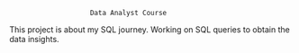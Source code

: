 
                        Data Analyst Course
This project is about my SQL journey. Working on SQL queries to obtain the data insights.
